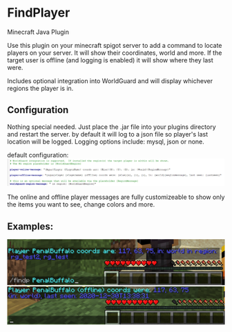 # FindPlayer
 Minecraft Java Plugin

Use this plugin on your minecraft spigot server to add a command to locate players on your server.
It will show their coordinates, world and more.
If the target user is offline (and logging is enabled) it will show where they last were.

Includes optional integration into WorldGuard and will display whichever regions the player is in.

## Configuration

Nothing special needed.  Just place the .jar file into your plugins directory and restart the server.
by default it will log to a json file so player's last location will be logged.
Logging options include: mysql, json or none.

default configuration:
![config](/images/config1.png)

The online and offline player messages are fully customizeable to show only the items you want to see, change colors and more.

## Examples:
![example1](/images/image1.png)
![example2](/images/image2.png)
